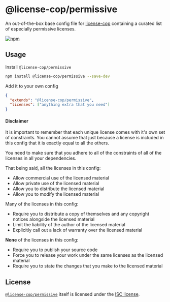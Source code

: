 # @license-cop/permissive

An out-of-the-box base config file for [license-cop](https://npmjs.com/packages/license-cop) containing a curated list of especially permissive licenses.

<a href="https://www.npmjs.com/package/@license-cop/permissive">
  <img alt="npm" src="https://img.shields.io/npm/v/@license-cop/permissive?logo=npm">
</a>

## Usage

Install `@license-cop/permissive`

```bash
npm install @license-cop/permissive --save-dev
```

Add it to your own config

```json
{
  "extends": "@license-cop/permissive",
  "licenses": ["anything extra that you need"]
}
```

#### Disclaimer

It is important to remember that each unique license comes with it's own set of constraints. You cannot assume that just because a license is included in this config that it is exactly equal to all the others.

You need to make sure that you adhere to all of the constraints of all of the licenses in all your dependencies.

That being said, all the licenses in this config:

- Allow commercial use of the licensed material
- Allow private use of the licensed material
- Allow you to distribute the licensed material
- Allow you to modify the licensed material

Many of the licenses in this config:

- Require you to distribute a copy of themselves and any copyright notices alongside the licensed material
- Limit the liability of the author of the licensed material
- Explicitly call out a lack of warranty over the licensed material

**None** of the licenses in this config:

- Require you to publish your source code
- Force you to release your work under the same licenses as the licensed material
- Require you to state the changes that you make to the licensed material

## License

[`@license-cop/permissive`](https://npmjs.com/packages/@license-cop/permissive) itself is licensed under the [ISC license](../../License.md).
